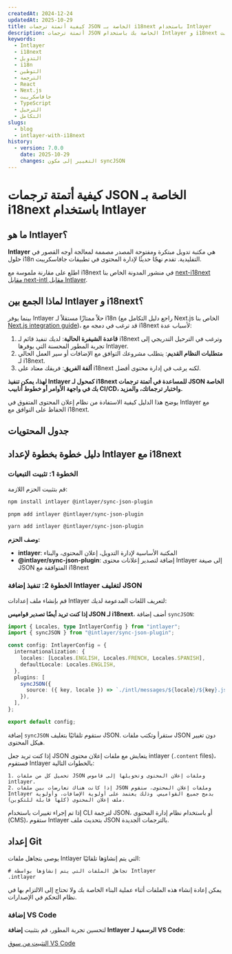 ```yaml
---
createdAt: 2024-12-24
updatedAt: 2025-10-29
title: كيفية أتمتة ترجمات JSON الخاصة بـ i18next باستخدام Intlayer
description: أتمتة ترجمات JSON الخاصة بك باستخدام Intlayer و i18next لتعزيز التدويل في تطبيقات جافاسكريبت.
keywords:
  - Intlayer
  - i18next
  - التدويل
  - i18n
  - التوطين
  - الترجمة
  - React
  - Next.js
  - جافاسكريبت
  - TypeScript
  - الترحيل
  - التكامل
slugs:
  - blog
  - intlayer-with-i18next
history:
  - version: 7.0.0
    date: 2025-10-29
    changes: التغيير إلى مكون syncJSON
---
```


# كيفية أتمتة ترجمات JSON الخاصة بـ i18next باستخدام Intlayer

## ما هو Intlayer؟

**Intlayer** هي مكتبة تدويل مبتكرة ومفتوحة المصدر مصممة لمعالجة أوجه القصور في حلول i18n التقليدية. تقدم نهجًا حديثًا لإدارة المحتوى في تطبيقات جافاسكريبت.

اطلع على مقارنة ملموسة مع i18next في منشور المدونة الخاص بنا [next-i18next مقابل next-intl مقابل Intlayer](https://github.com/aymericzip/intlayer/blob/main/docs/blog/ar/next-i18next_vs_next-intl_vs_intlayer.md).

## لماذا الجمع بين Intlayer و i18next؟

بينما يوفر Intlayer حلاً ممتازًا مستقلاً لـ i18n (راجع دليل التكامل مع Next.js الخاص بنا [Next.js integration guide](https://github.com/aymericzip/intlayer/blob/main/docs/docs/ar/intlayer_with_nextjs_16.md))، قد ترغب في دمجه مع i18next لأسباب عدة:

1. **قاعدة الشيفرة الحالية**: لديك تنفيذ قائم لـ i18next وترغب في الترحيل التدريجي إلى تجربة المطور المحسنة التي يوفرها Intlayer.
2. **متطلبات النظام القديم**: يتطلب مشروعك التوافق مع الإضافات أو سير العمل الحالي لـ i18next.
3. **ألفة الفريق**: فريقك معتاد على i18next لكنه يرغب في إدارة محتوى أفضل.

**لهذا، يمكن تنفيذ Intlayer كمحول لـ i18next للمساعدة في أتمتة ترجمات JSON الخاصة بك في واجهة الأوامر أو خطوط أنابيب CI/CD، واختبار ترجماتك، والمزيد.**

يوضح هذا الدليل كيفية الاستفادة من نظام إعلان المحتوى المتفوق في Intlayer مع الحفاظ على التوافق مع i18next.

## جدول المحتويات

<TOC/>

## دليل خطوة بخطوة لإعداد Intlayer مع i18next

### الخطوة 1: تثبيت التبعيات

قم بتثبيت الحزم اللازمة:

```bash packageManager="npm"
npm install intlayer @intlayer/sync-json-plugin
```

```bash packageManager="pnpm"
pnpm add intlayer @intlayer/sync-json-plugin
```

```bash packageManager="yarn"
yarn add intlayer @intlayer/sync-json-plugin
```

**وصف الحزم:**

- **intlayer**: المكتبة الأساسية لإدارة التدويل، إعلان المحتوى، والبناء
- **@intlayer/sync-json-plugin**: إضافة لتصدير إعلانات محتوى Intlayer إلى صيغة JSON المتوافقة مع i18next

### الخطوة 2: تنفيذ إضافة Intlayer لتغليف JSON

قم بإنشاء ملف إعدادات Intlayer لتعريف اللغات المدعومة لديك:

**إذا كنت تريد أيضًا تصدير قواميس JSON لـ i18next**، أضف إضافة `syncJSON`:

```typescript fileName="intlayer.config.ts"
import { Locales, type IntlayerConfig } from "intlayer";
import { syncJSON } from "@intlayer/sync-json-plugin";

const config: IntlayerConfig = {
  internationalization: {
    locales: [Locales.ENGLISH, Locales.FRENCH, Locales.SPANISH],
    defaultLocale: Locales.ENGLISH,
  },
  plugins: [
    syncJSON({
      source: ({ key, locale }) => `./intl/messages/${locale}/${key}.json`,
    }),
  ],
};

export default config;
```

إضافة `syncJSON` ستقوم تلقائيًا بتغليف JSON. ستقرأ وتكتب ملفات JSON دون تغيير هيكل المحتوى.

إذا كنت تريد جعل JSON يتعايش مع ملفات إعلان محتوى intlayer (`.content` files)، فستقوم Intlayer بالخطوات التالية:

    1. تحميل كل من ملفات JSON وملفات إعلان المحتوى وتحويلها إلى قاموس intlayer.
    2. إذا كانت هناك تعارضات بين ملفات JSON وملفات إعلان المحتوى، ستقوم Intlayer بدمج جميع القواميس. وذلك يعتمد على أولوية الإضافات، وأولوية ملف إعلان المحتوى (كلها قابلة للتكوين).

إذا تم إجراء تغييرات باستخدام CLI لترجمة JSON، أو باستخدام نظام إدارة المحتوى (CMS)، ستقوم Intlayer بتحديث ملف JSON بالترجمات الجديدة.

## إعداد Git

يوصى بتجاهل ملفات Intlayer التي يتم إنشاؤها تلقائيًا:

```plaintext fileName=".gitignore"
# تجاهل الملفات التي يتم إنشاؤها بواسطة Intlayer
.intlayer
```

يمكن إعادة إنشاء هذه الملفات أثناء عملية البناء الخاصة بك ولا تحتاج إلى الالتزام بها في نظام التحكم في الإصدارات.

### إضافة VS Code

لتحسين تجربة المطور، قم بتثبيت **إضافة Intlayer الرسمية لـ VS Code**:

[التثبيت من سوق VS Code](https://marketplace.visualstudio.com/items?itemName=intlayer.intlayer-vs-code-extension)
